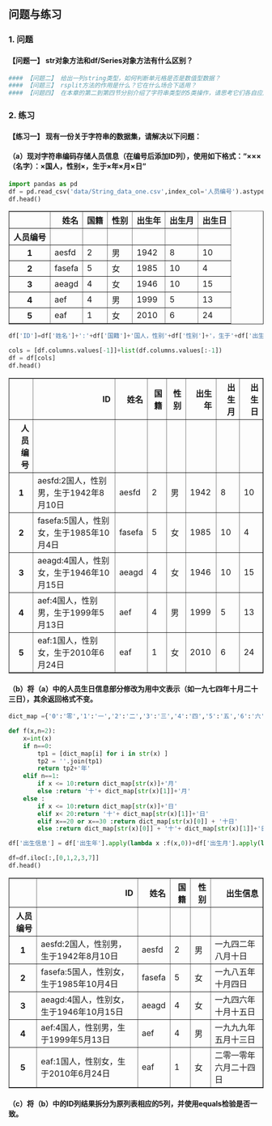 ## 问题与练习
### 1. 问题

#### 【问题一】 str对象方法和df/Series对象方法有什么区别？



```python
#### 【问题二】 给出一列string类型，如何判断单元格是否是数值型数据？
#### 【问题三】 rsplit方法的作用是什么？它在什么场合下适用？
#### 【问题四】 在本章的第二到第四节分别介绍了字符串类型的5类操作，请思考它们各自应用于什么场景？
```

### 2. 练习
#### 【练习一】 现有一份关于字符串的数据集，请解决以下问题：
#### （a）现对字符串编码存储人员信息（在编号后添加ID列），使用如下格式：“×××（名字）：×国人，性别×，生于×年×月×日”



```python
import pandas as pd
df = pd.read_csv('data/String_data_one.csv',index_col='人员编号').astype('str')
df.head()
```




<div>
<style scoped>
    .dataframe tbody tr th:only-of-type {
        vertical-align: middle;
    }

    .dataframe tbody tr th {
        vertical-align: top;
    }

    .dataframe thead th {
        text-align: right;
    }
</style>
<table border="1" class="dataframe">
  <thead>
    <tr style="text-align: right;">
      <th></th>
      <th>姓名</th>
      <th>国籍</th>
      <th>性别</th>
      <th>出生年</th>
      <th>出生月</th>
      <th>出生日</th>
    </tr>
    <tr>
      <th>人员编号</th>
      <th></th>
      <th></th>
      <th></th>
      <th></th>
      <th></th>
      <th></th>
    </tr>
  </thead>
  <tbody>
    <tr>
      <th>1</th>
      <td>aesfd</td>
      <td>2</td>
      <td>男</td>
      <td>1942</td>
      <td>8</td>
      <td>10</td>
    </tr>
    <tr>
      <th>2</th>
      <td>fasefa</td>
      <td>5</td>
      <td>女</td>
      <td>1985</td>
      <td>10</td>
      <td>4</td>
    </tr>
    <tr>
      <th>3</th>
      <td>aeagd</td>
      <td>4</td>
      <td>女</td>
      <td>1946</td>
      <td>10</td>
      <td>15</td>
    </tr>
    <tr>
      <th>4</th>
      <td>aef</td>
      <td>4</td>
      <td>男</td>
      <td>1999</td>
      <td>5</td>
      <td>13</td>
    </tr>
    <tr>
      <th>5</th>
      <td>eaf</td>
      <td>1</td>
      <td>女</td>
      <td>2010</td>
      <td>6</td>
      <td>24</td>
    </tr>
  </tbody>
</table>
</div>




```python
df['ID']=df['姓名']+':'+df['国籍']+'国人，性别'+df['性别']+'，生于'+df['出生年']+'年'+df['出生月']+'月'+df['出生日']+'日'
```


```python
cols = [df.columns.values[-1]]+list(df.columns.values[:-1])
df = df[cols]
df.head()
```




<div>
<style scoped>
    .dataframe tbody tr th:only-of-type {
        vertical-align: middle;
    }

    .dataframe tbody tr th {
        vertical-align: top;
    }

    .dataframe thead th {
        text-align: right;
    }
</style>
<table border="1" class="dataframe">
  <thead>
    <tr style="text-align: right;">
      <th></th>
      <th>ID</th>
      <th>姓名</th>
      <th>国籍</th>
      <th>性别</th>
      <th>出生年</th>
      <th>出生月</th>
      <th>出生日</th>
    </tr>
    <tr>
      <th>人员编号</th>
      <th></th>
      <th></th>
      <th></th>
      <th></th>
      <th></th>
      <th></th>
      <th></th>
    </tr>
  </thead>
  <tbody>
    <tr>
      <th>1</th>
      <td>aesfd:2国人，性别男，生于1942年8月10日</td>
      <td>aesfd</td>
      <td>2</td>
      <td>男</td>
      <td>1942</td>
      <td>8</td>
      <td>10</td>
    </tr>
    <tr>
      <th>2</th>
      <td>fasefa:5国人，性别女，生于1985年10月4日</td>
      <td>fasefa</td>
      <td>5</td>
      <td>女</td>
      <td>1985</td>
      <td>10</td>
      <td>4</td>
    </tr>
    <tr>
      <th>3</th>
      <td>aeagd:4国人，性别女，生于1946年10月15日</td>
      <td>aeagd</td>
      <td>4</td>
      <td>女</td>
      <td>1946</td>
      <td>10</td>
      <td>15</td>
    </tr>
    <tr>
      <th>4</th>
      <td>aef:4国人，性别男，生于1999年5月13日</td>
      <td>aef</td>
      <td>4</td>
      <td>男</td>
      <td>1999</td>
      <td>5</td>
      <td>13</td>
    </tr>
    <tr>
      <th>5</th>
      <td>eaf:1国人，性别女，生于2010年6月24日</td>
      <td>eaf</td>
      <td>1</td>
      <td>女</td>
      <td>2010</td>
      <td>6</td>
      <td>24</td>
    </tr>
  </tbody>
</table>
</div>



#### （b）将（a）中的人员生日信息部分修改为用中文表示（如一九七四年十月二十三日），其余返回格式不变。


```python
dict_map ={'0':'零','1':'一','2':'二','3':'三','4':'四','5':'五','6':'六','7':'七','8':'八','9':'九','10':'十'}

def f(x,n=2):
    x=int(x)
    if n==0:
        tp1 = [dict_map[i] for i in str(x) ]
        tp2 = ''.join(tp1)
        return tp2+'年'
    elif n==1:
        if x <= 10:return dict_map[str(x)]+'月'
        else :return '十'+ dict_map[str(x)[1]]+'月'
    else :
        if x <= 10:return dict_map[str(x)]+'日'
        elif x< 20:return '十'+ dict_map[str(x)[1]]+'日'
        elif x==20 or x==30 :return dict_map[str(x)[0]] + '十日'
        else :return dict_map[str(x)[0]] + '十'+ dict_map[str(x)[1]]+'日'

df['出生信息'] = df['出生年'].apply(lambda x :f(x,0))+df['出生月'].apply(lambda x:f(x,1))+df['出生日'].apply(lambda x:f(x,2))
```


```python
df=df.iloc[:,[0,1,2,3,7]]
df.head()
```




<div>
<style scoped>
    .dataframe tbody tr th:only-of-type {
        vertical-align: middle;
    }

    .dataframe tbody tr th {
        vertical-align: top;
    }

    .dataframe thead th {
        text-align: right;
    }
</style>
<table border="1" class="dataframe">
  <thead>
    <tr style="text-align: right;">
      <th></th>
      <th>ID</th>
      <th>姓名</th>
      <th>国籍</th>
      <th>性别</th>
      <th>出生信息</th>
    </tr>
    <tr>
      <th>人员编号</th>
      <th></th>
      <th></th>
      <th></th>
      <th></th>
      <th></th>
    </tr>
  </thead>
  <tbody>
    <tr>
      <th>1</th>
      <td>aesfd:2国人，性别男，生于1942年8月10日</td>
      <td>aesfd</td>
      <td>2</td>
      <td>男</td>
      <td>一九四二年八月十日</td>
    </tr>
    <tr>
      <th>2</th>
      <td>fasefa:5国人，性别女，生于1985年10月4日</td>
      <td>fasefa</td>
      <td>5</td>
      <td>女</td>
      <td>一九八五年十月四日</td>
    </tr>
    <tr>
      <th>3</th>
      <td>aeagd:4国人，性别女，生于1946年10月15日</td>
      <td>aeagd</td>
      <td>4</td>
      <td>女</td>
      <td>一九四六年十月十五日</td>
    </tr>
    <tr>
      <th>4</th>
      <td>aef:4国人，性别男，生于1999年5月13日</td>
      <td>aef</td>
      <td>4</td>
      <td>男</td>
      <td>一九九九年五月十三日</td>
    </tr>
    <tr>
      <th>5</th>
      <td>eaf:1国人，性别女，生于2010年6月24日</td>
      <td>eaf</td>
      <td>1</td>
      <td>女</td>
      <td>二零一零年六月二十四日</td>
    </tr>
  </tbody>
</table>
</div>



#### （c）将（b）中的ID列结果拆分为原列表相应的5列，并使用equals检验是否一致。


```python

```
